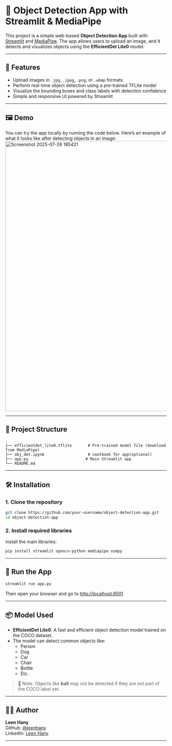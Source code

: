 # 🎯 Object Detection App with Streamlit & MediaPipe

This project is a simple web-based **Object Detection App** built with [Streamlit](https://streamlit.io/) and [MediaPipe](https://mediapipe.dev/). The app allows users to upload an image, and it detects and visualizes objects using the **EfficientDet Lite0** model.

---

## 📌 Features

- Upload images in `.jpg`, `.jpeg`, `.png`, or `.wbmp` formats
- Perform real-time object detection using a pre-trained TFLite model
- Visualize the bounding boxes and class labels with detection confidence
- Simple and responsive UI powered by Streamlit

---

## 🖼 Demo

You can try the app locally by running the code below. Here’s an example of what it looks like after detecting objects in an image:
<img width="1757" height="842" alt="Screenshot 2025-07-26 185421" src="https://github.com/user-attachments/assets/90fdb7aa-ef69-4fed-9d78-032e9d128647" />


---

## 📂 Project Structure

```
.
├── efficientdet_lite0.tflite       # Pre-trained model file (download from MediaPipe)
├── obj_det.ipynb                   # nootbook for app(optional)
├── app.py                         # Main Streamlit app
└── README.md
```

---

## 🛠️ Installation

### 1. Clone the repository

```bash
git clone https://github.com/your-username/object-detection-app.git
cd object-detection-app
```

### 2. Install required libraries

install the main libraries:

```bash
pip install streamlit opencv-python mediapipe numpy
```

---

## 🚀 Run the App

```bash
streamlit run app.py
```

Then open your browser and go to [http://localhost:8501](http://localhost:8501)

---

## 📦 Model Used

- **EfficientDet Lite0**: A fast and efficient object detection model trained on the COCO dataset.
- The model can detect common objects like:
  - Person
  - Dog
  - Car
  - Chair
  - Bottle
  - Etc.

> 🛑 Note: Objects like **ball** may not be detected if they are not part of the COCO label set.

---

## 👩‍💻 Author

**Leen Hany**  
GitHub: [@leenhany](https://github.com/leenhany)  
LinkedIn: [Leen Hany](https://www.linkedin.com/in/leen-hany-481850220/)

---


